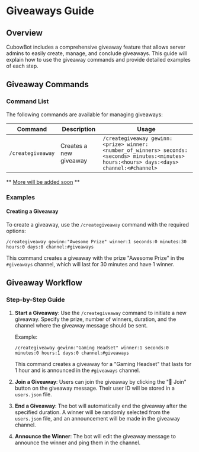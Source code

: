 # Giveaways Guide

## Overview

CubowBot includes a comprehensive giveaway feature that allows server admins to easily create, manage, and conclude giveaways. This guide will explain how to use the giveaway commands and provide detailed examples of each step.

## Giveaway Commands

### Command List

The following commands are available for managing giveaways:

| Command          | Description                      | Usage                                                                                             |
|------------------|----------------------------------|---------------------------------------------------------------------------------------------------|
| `/creategiveaway`| Creates a new giveaway           | `/creategiveaway gewinn:<prize> winner:<number_of_winners> seconds:<seconds> minutes:<minutes> hours:<hours> days:<days> channel:<#channel>` |

** [More will be added soon](https://open.codecks.io/cubowbot/decks/13-backend/card/16a-extend-giveaway-feauture) ** 

### Examples

#### Creating a Giveaway

To create a giveaway, use the `/creategiveaway` command with the required options:

```plaintext
/creategiveaway gewinn:"Awesome Prize" winner:1 seconds:0 minutes:30 hours:0 days:0 channel:#giveaways
```

This command creates a giveaway with the prize "Awesome Prize" in the `#giveaways` channel, which will last for 30 minutes and have 1 winner.

## Giveaway Workflow

### Step-by-Step Guide

1. **Start a Giveaway**: Use the `/creategiveaway` command to initiate a new giveaway. Specify the prize, number of winners, duration, and the channel where the giveaway message should be sent.

   Example:
    ```plaintext
    /creategiveaway gewinn:"Gaming Headset" winner:1 seconds:0 minutes:0 hours:1 days:0 channel:#giveaways
    ```

   This command creates a giveaway for a "Gaming Headset" that lasts for 1 hour and is announced in the `#giveaways` channel.

2. **Join a Giveaway**: Users can join the giveaway by clicking the "🎉 Join" button on the giveaway message. Their user ID will be stored in a `users.json` file.

3. **End a Giveaway**: The bot will automatically end the giveaway after the specified duration. A winner will be randomly selected from the `users.json` file, and an announcement will be made in the giveaway channel.

4. **Announce the Winner**: The bot will edit the giveaway message to announce the winner and ping them in the channel.